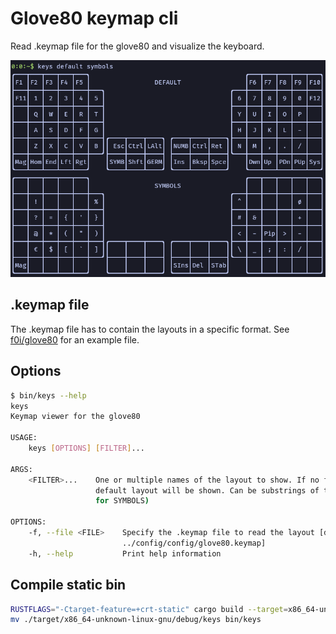 # Glove80 keymap cli

Read .keymap file for the glove80 and visualize the keyboard.

![demo](demo.png)

## .keymap file

The .keymap file has to contain the layouts in a specific format.
See [f0i/glove80](https://github.com/f0i/glove80) for an example file.

## Options

```bash
$ bin/keys --help
keys 
Keymap viewer for the glove80

USAGE:
    keys [OPTIONS] [FILTER]...

ARGS:
    <FILTER>...    One or multiple names of the layout to show. If no filter is specified, the
                   default layout will be shown. Can be substrings of the actual name (e.g. sym
                   for SYMBOLS)

OPTIONS:
    -f, --file <FILE>    Specify the .keymap file to read the layout [default:
                         ../config/config/glove80.keymap]
    -h, --help           Print help information
```

## Compile static bin

```bash
RUSTFLAGS="-Ctarget-feature=+crt-static" cargo build --target=x86_64-unknown-linux-gnu
mv ./target/x86_64-unknown-linux-gnu/debug/keys bin/keys
```

